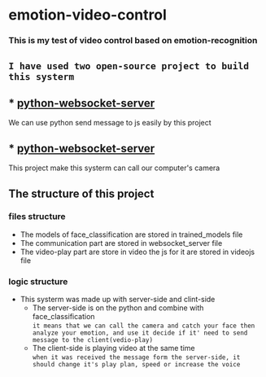 emotion-video-control
=====================

### This is my test of video control based on emotion-recognition 

## ``I have used two open-source project to build this systerm ``

## * [python-websocket-server](https://github.com/TakeDumbbell/python-websocket-server)
   We can use python send message to js easily by this project  

## * [python-websocket-server](https://github.com/TakeDumbbell/face_classification)
   This project make this systerm can call our computer's camera

## The structure of this project

### files structure
   * The models of face_classification are stored in trained_models file
   * The communication part are stored in websocket_server file
   * The video-play part are store in video the js for it are stored in videojs file

### logic structure
   * This systerm was made up with server-side and clint-side
      * The server-side is on the python and combine with face_classification <br> 
      ``it means that we can call the camera and catch your face then analyze your emotion, and use it decide if it' need to send message to the client(vedio-play)`` <br>
      * The client-side is playing video at the same time <br>
      ``when it was received the message form the server-side, it should change it's play plan, speed or increase the voice``
